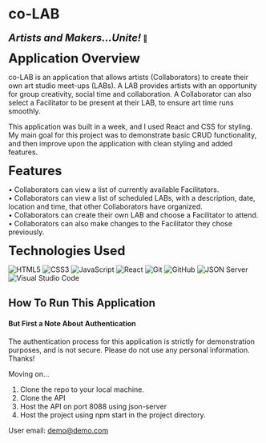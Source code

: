 # co-LAB
<b style="font-size: 20px;"><i>Artists and Makers...Unite!</i></b> 🎨

<b style="font-size: 25px;">Application Overview</b>

co-LAB is an application that allows artists (Collaborators) to create their own art studio meet-ups (LABs). A LAB provides artists with an opportunity for group creativity, social time and collaboration. A Collaborator can also select a Facilitator to be present at their LAB, to ensure art time runs smoothly. 

This application was built in a week, and I used React and CSS for styling. My main goal for this project was to demonstrate basic CRUD functionality, and then improve upon the application with clean styling and added features.   

<b style="font-size: 25px;">Features</b>

<p>
• Collaborators can view a list of currently available Facilitators.<br>
• Collaborators can view a list of scheduled LABs, with a description, date, location and time, that other Collaborators have organized.<br>
• Collaborators can create their own LAB and choose a Facilitator to attend.<br>
• Collaborators can also make changes to the Facilitator they chose previously.<br> 
</p>

<b style="font-size: 25px;">Technologies Used</b>

![HTML5](https://img.shields.io/badge/html5%20-%23E34F26.svg?&style=for-the-badge&logo=html5&logoColor=white) ![CSS3](https://img.shields.io/badge/css3%20-%231572B6.svg?&style=for-the-badge&logo=css3&logoColor=white) ![JavaScript](https://img.shields.io/badge/javascript%20-%23323330.svg?&style=for-the-badge&logo=javascript&logoColor=%23F7DF1E) ![React](https://img.shields.io/badge/react%20-%2320232a.svg?&style=for-the-badge&logo=react&logoColor=%2361DAFB) ![Git](https://img.shields.io/badge/git%20-%23F05033.svg?&style=for-the-badge&logo=git&logoColor=white) ![GitHub](https://img.shields.io/badge/github%20-%23121011.svg?&style=for-the-badge&logo=github&logoColor=white) ![JSON Server](https://img.shields.io/badge/JSON_Server%20-%232a2e2a.svg?&style=for-the-badge&logo=JSON&logoColor=white) ![Visual Studio Code](https://img.shields.io/badge/VSCode%20-%23007ACC.svg?&style=for-the-badge&logo=visual-studio-code&logoColor=white)

## How To Run This Application

#### But First a Note About Authentication

The authentication process for this application is strictly for demonstration purposes, and is not secure. Please do not use any personal information. Thanks!

Moving on...

1. Clone the repo to your local machine.
2. Clone the API
3. Host the API on port 8088 using json-server
4. Host the project using npm start in the project directory.

User email: demo@demo.com
